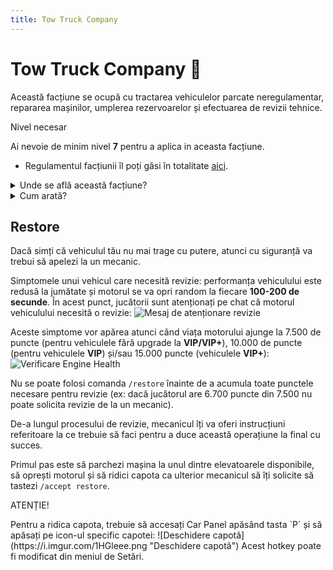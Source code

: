 ```yaml
---
title: Tow Truck Company
---
```


# Tow Truck Company 🗼
Această facțiune se ocupă cu tractarea vehiculelor parcate neregulamentar, repararea mașinilor, umplerea rezervoarelor și efectuarea de revizii tehnice.

<div class="warning-container">
    <p class="title">Nivel necesar</p>
    <p class="description">Ai nevoie de minim nivel <strong>7</strong> pentru a aplica in aceasta facțiune.</p>
</div>

- Regulamentul facțiunii îl poți găsi în totalitate [aici](https://ragepanel.b-hood.ro/rules/view/regulament-mecanici "Regulament Tow Truck Company").

<details class="details custom-block">
    <summary>Unde se află această facțiune?</summary>
    <p>![Locație HQ Tow Truck Company](https://i.imgur.com/C7yoBG7.png "Locație HQ Tow Truck Company")</p>
</details>

<details class="details custom-block">
    <summary>Cum arată?</summary>
    <p>![HQ Tow Truck Company](https://i.imgur.com/HYOoh6s.png "HQ TTC")</p>
</details>


## Restore
Dacă simți că vehiculul tău nu mai trage cu putere, atunci cu siguranță va trebui să apelezi la un mecanic.

Simptomele unui vehicul care necesită revizie: performanța vehiculului este redusă la jumătate și motorul se va opri random la fiecare **100-200 de secunde**. În acest punct, jucătorii sunt atenționați pe chat că motorul vehiculului necesită o revizie:
![Mesaj de atenționare revizie](https://i.imgur.com/RkTDiDL.png "Mesaj de atenționare revizie")

Aceste simptome vor apărea atunci când viața motorului ajunge la 7.500 de puncte (pentru vehiculele fără upgrade la **VIP/VIP+**), 10.000 de puncte (pentru vehiculele **VIP**) și/sau 15.000 puncte (vehiculele **VIP+**):
![Verificare Engine Health](https://i.imgur.com/5v3N2iT.png "Verificare Engine Health")

Nu se poate folosi comanda `/restore` înainte de a acumula toate punctele necesare pentru revizie (ex: dacă jucătorul are 6.700 puncte din 7.500 nu poate solicita revizie de la un mecanic).

De-a lungul procesului de revizie, mecanicul îți va oferi instrucțiuni referitoare la ce trebuie să faci pentru a duce această operațiune la final cu succes.

Primul pas este să parchezi mașina la unul dintre elevatoarele disponibile, să oprești motorul și să ridici capota ca ulterior mecanicul să îți solicite să tastezi `/accept restore`.

<div class="danger-container">
    <p class="title">ATENȚIE!</p>
    <p class="description">
        Pentru a ridica capota, trebuie să accesați Car Panel apăsând tasta `P` și să apăsați pe icon-ul specific capotei: 
        ![Deschidere capotă](https://i.imgur.com/1HGleee.png "Deschidere capotă")
        Acest hotkey poate fi modificat din meniul de Setări.
    </p>
</div>
